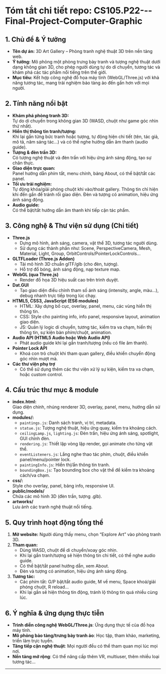 # Tóm tắt chi tiết repo: CS105.P22---Final-Project-Computer-Graphic

## 1. Chủ đề & Ý tưởng

- **Tên dự án:** 3D Art Gallery – Phòng tranh nghệ thuật 3D trên nền tảng web.
- **Ý tưởng:** Mô phỏng một phòng trưng bày tranh và tượng nghệ thuật dưới dạng không gian 3D, cho phép người dùng tự do di chuyển, tương tác và khám phá các tác phẩm nổi tiếng trên thế giới.
- **Mục tiêu:** Kết hợp công nghệ đồ họa máy tính (WebGL/Three.js) với khả năng tương tác, mang trải nghiệm bảo tàng ảo đến gần hơn với mọi người.

## 2. Tính năng nổi bật

- **Khám phá phòng tranh 3D:**  
  Tự do di chuyển trong không gian 3D (WASD, chuột như game góc nhìn thứ nhất).
- **Hiển thị thông tin tranh/tượng:**  
  Khi lại gần từng bức tranh hoặc tượng, tự động hiện chi tiết (tên, tác giả, mô tả, năm sáng tác...) và có thể nghe hướng dẫn âm thanh (audio guide).
- **Tượng & đèn trần 3D:**  
  Có tượng nghệ thuật và đèn trần với hiệu ứng ánh sáng động, tạo sự chân thực.
- **Giao diện trực quan:**  
  Panel hướng dẫn phím tắt, menu chính, bảng About, có thể bật/tắt các panel.
- **Tối ưu trải nghiệm:**  
  Tự động khóa/giải phóng chuột khi vào/thoát gallery.
  Thông tin chỉ hiện khi đến gần để tránh rối giao diện.
  Đèn và tượng có animation, hiệu ứng ánh sáng động.
- **Audio guide:**  
  Có thể bật/tắt hướng dẫn âm thanh khi tiếp cận tác phẩm.

## 3. Công nghệ & Thư viện sử dụng (Chi tiết)

- **Three.js**  
  - Dựng mô hình, ánh sáng, camera, vật thể 3D, tương tác người dùng.
  - Sử dụng các thành phần như: Scene, PerspectiveCamera, Mesh, Material, Light, Group, OrbitControls/PointerLockControls...
- **GLTFLoader (Three.js Addon)**  
  - Tải mô hình 3D chuẩn glTF/glb (cho đèn, tượng).
  - Hỗ trợ đổ bóng, ánh sáng động, nạp texture map.
- **WebGL (qua Three.js)**  
  - Render đồ họa 3D hiệu suất cao trên trình duyệt.
- **Dat.GUI**  
  - Tạo giao diện điều chỉnh tham số ánh sáng (intensity, angle, màu...), debug nhanh trực tiếp trong lúc chạy.
- **HTML5, CSS3, JavaScript (ES6 modules)**  
  - HTML: Xây dựng bố cục, overlay, panel, menu, các vùng hiển thị thông tin.
  - CSS: Style cho painting info, info panel, responsive layout, animation giao diện.
  - JS: Quản lý logic di chuyển, tương tác, kiểm tra va chạm, hiển thị thông tin, sự kiện bàn phím/chuột, animation.
- **Audio API (HTML5 Audio hoặc Web Audio API)**  
  - Phát audio guide khi lại gần tranh/tượng (nếu có file âm thanh).
- **Pointer Lock API**  
  - Khoá con trỏ chuột khi tham quan gallery, điều khiển chuyển động góc nhìn mượt mà.
- **Các thư viện phụ trợ**  
  - Có thể sử dụng thêm các thư viện xử lý sự kiện, kiểm tra va chạm, hoặc custom control.

## 4. Cấu trúc thư mục & module

- **index.html:**  
  Giao diện chính, nhúng renderer 3D, overlay, panel, menu, hướng dẫn sử dụng.
- **modules/:**  
  - `paintings.js`: Danh sách tranh, vị trí, metadata.
  - `statue.js`: Tượng nghệ thuật, hiệu ứng quay, kiểm tra khoảng cách.
  - `ceilingLamp.js`, `lighting.js`: Đèn trần, hiệu ứng ánh sáng, spotlight, GUI chỉnh đèn.
  - `rendering.js`: Thiết lập vòng lặp render, gọi animate cho từng vật thể.
  - `eventListeners.js`: Lắng nghe thao tác phím, chuột, điều khiển panel/menu/pointer lock.
  - `paintingInfo.js`: Hiển thị/ẩn thông tin tranh.
  - `boundingBox.js`: Tạo bounding box cho vật thể để kiểm tra khoảng cách/va chạm.
- **css/:**  
  Style cho overlay, panel, bảng info, responsive UI.
- **public/models/**  
  Chứa các mô hình 3D (đèn trần, tượng .glb).
- **artworks/**  
  Lưu ảnh các tranh nghệ thuật nổi tiếng.

## 5. Quy trình hoạt động tổng thể

1. **Mở website:** Người dùng thấy menu, chọn “Explore Art” vào phòng tranh 3D.
2. **Tham quan:**  
   - Dùng WASD, chuột để di chuyển/xoay góc nhìn.
   - Khi lại gần tranh/tượng sẽ hiện thông tin chi tiết, có thể nghe audio guide.
   - Có thể bật/tắt panel hướng dẫn, xem About.
   - Đèn và tượng có animation, hiệu ứng ánh sáng động.
3. **Tương tác:**  
   - Các phím tắt: G/P bật/tắt audio guide, M về menu, Space khoá/giải phóng chuột, R reload...
   - Khi lại gần sẽ hiện thông tin động, tránh lộ thông tin quá nhiều cùng lúc.

## 6. Ý nghĩa & ứng dụng thực tiễn

- **Trình diễn công nghệ WebGL/Three.js**: Ứng dụng thực tế của đồ họa máy tính.
- **Mô phỏng bảo tàng/trưng bày tranh ảo**: Học tập, tham khảo, marketing, triển lãm trực tuyến.
- **Tăng tiếp cận nghệ thuật**: Mọi người đều có thể tham quan mọi lúc mọi nơi.
- **Nền tảng mở rộng**: Có thể nâng cấp thêm VR, multiuser, thêm nhiều loại tương tác...

---
